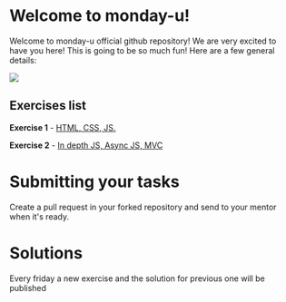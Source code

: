 # Welcome to monday-u!

Welcome to monday-u official github repository! We are very excited to have you here!
This is going to be so much fun! Here are a few general details:

![](https://i.ytimg.com/vi/6_zFLsW7z2E/maxresdefault.jpg)

## Exercises list

**Exercise 1** - [HTML, CSS, JS.](https://github.com/asshishkova/monday-u-exercises/tree/ex1/src/ex1)

**Exercise 2** - [In depth JS, Async JS, MVC](https://github.com/asshishkova/monday-u-exercises/tree/ex1/src/ex2)

# Submitting your tasks
Create a pull request in your forked repository and send to your mentor when it's ready.

# Solutions

Every friday a new exercise and the solution for previous one will be published
